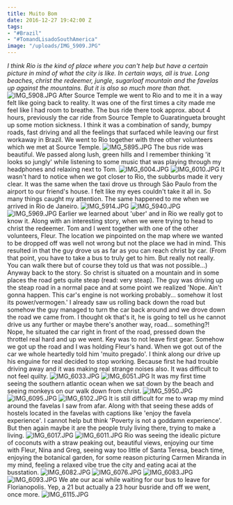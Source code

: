 ```yaml
---
title: Muito Bom
date: 2016-12-27 19:42:00 Z
tags:
- "#Brazil"
- "#TomandLisadoSouthAmerica"
image: "/uploads/IMG_5909.JPG"
---
```


*I think Rio is the kind of place where you can't help but have a certain picture in mind of what the city is like. In certain ways, all is true. Long beaches, christ the redeemer, jungle, sugarloaf mountain and the favelas up against the mountains. But it is also so much more than that.*<!--more-->
![IMG_5908.JPG](/uploads/IMG_5908.JPG)
After Source Temple we went to Rio and to me it in a way felt like going back to reality. It was one of the first times a city made me feel like I had room to breathe. The bus ride there took approx. about 4 hours, previously the car ride from Source Temple to Guaratingueta brought up some motion sickness. I think it was a combination of sandy, bumpy roads, fast driving and all the feelings that surfaced while leaving our first workaway in Brazil. We went to Rio together with three other volunteers which we met at Source Temple.
![IMG_5895.JPG](/uploads/IMG_5895.JPG)
The bus ride was beautiful. We passed along lush, green hills and I remember thinking 'it looks so jungly' while listening to some music that was playing through my headphones and relaxing next to Tom.
![IMG_6004.JPG](/uploads/IMG_6004.JPG)
![IMG_6010.JPG](/uploads/IMG_6010.JPG)
It wasn't hard to notice when we got closer to Rio, the subburbs made it very clear. It was the same when the taxi drove us through São Paulo from the airport to our friend's house. I felt like my eyes couldn't take it all in. So many things caught my attention. The same happened to me when we arrived in Rio de Janeiro.
![IMG_5914.JPG](/uploads/IMG_5914.JPG)
![IMG_5940.JPG](/uploads/IMG_5940.JPG)
![IMG_5969.JPG](/uploads/IMG_5969.JPG)
Earlier we learned about 'uber' and in Rio we really got to know it. Along with an interesting story, when we were trying to head to christ the redeemer. Tom and I went together with one of the other volunteers, Fleur. The location we pinpointed on the map where we wanted to be dropped off was well not wrong but not the place we had in mind. This resulted in that the guy drove us as far as you can reach christ by car. (From that point, you have to take a bus to truly get to him. But really not really. You can walk there but of course they told us that was not possible...) Anyway back to the story. So christ is situated on a mountain and in some places the road gets quite steap (read: very steap). The guy was driving up the steap road in a normal pace and at some point we realized 'Nope. Ain't gonna happen. This car's engine is not working probably... somehow it lost its power/vermogen.' I already saw us rolling back down the road but somehow the guy managed to turn the car back around and we drove down the road we came from. I thought ok that's it, he is going to tell us he cannot drive us any further or maybe there's another way, road... something?! Nope, he situated the car right in front of the road, pressed down the throttel real hard and up we went. Key was to not leave first gear. Somehow we got up the road and I was holding Fleur's hand. When we got out of the car we whole heartedly told him 'muito pregado'. I think along our drive up his enguine for real decided to stop working. Because first he had trouble driving away and it was making real strange noises also. It was difficult to not feel quilty.
![IMG_6033.JPG](/uploads/IMG_6033.JPG)
![IMG_6051.JPG](/uploads/IMG_6051.JPG)
It was my first time seeing the southern atlantic ocean when we sat down by the beach and seeing monkeys on our walk down from christ.
![IMG_5950.JPG](/uploads/IMG_5950.JPG)
![IMG_6095.JPG](/uploads/IMG_6095.JPG)
![IMG_6102.JPG](/uploads/IMG_6102.JPG)
It is still difficult for me to wrap my mind around the favelas I saw from afar. Along with that seeing these adds of hostels located in the favelas with captions like 'enjoy the favela experience'. I cannot help but think 'Poverty is not a goddamn experience'. But then again maybe it are the people truly living there, trying to make a living.
![IMG_6017.JPG](/uploads/IMG_6017.JPG)
![IMG_6011.JPG](/uploads/IMG_6011.JPG)
Rio was seeing the idealic picture of coconuts with a straw peaking out, beautiful views, enjoying our time with Fleur, Nina and Greg, seeing way too little  of Santa Teresa, beach time, enjoying the botanical garden, for some reason picturing Carmen Miranda in my mind, feeling a relaxed vibe true the city and eating acai at the busstation.
![IMG_6082.JPG](/uploads/IMG_6082.JPG)
![IMG_6076.JPG](/uploads/IMG_6076.JPG)
![IMG_6083.JPG](/uploads/IMG_6083.JPG)
![IMG_6093.JPG](/uploads/IMG_6093.JPG)
We ate our acai while waiting for our bus to leave for Florianopolis. Yep, a 21 but actually a 23 hour busride and off we went, once more.
![IMG_6115.JPG](/uploads/IMG_6115.JPG)